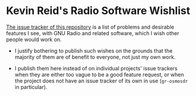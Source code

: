 # Kevin Reid's Radio Software Wishlist

[The issue tracker of this repository](https://github.com/kpreid/radio-wishlist/issues) is a list of problems and desirable features I see, with GNU Radio and related software, which I wish other people would work on.

* I justify bothering to publish such wishes on the grounds that the majority of them are of benefit to everyone, not just my own work.

* I publish them here instead of on individual projects' issue trackers when they are either too vague to be a good feature request, or when the project does not have an issue tracker of its own in use (`gr-osmosdr` in particular).
